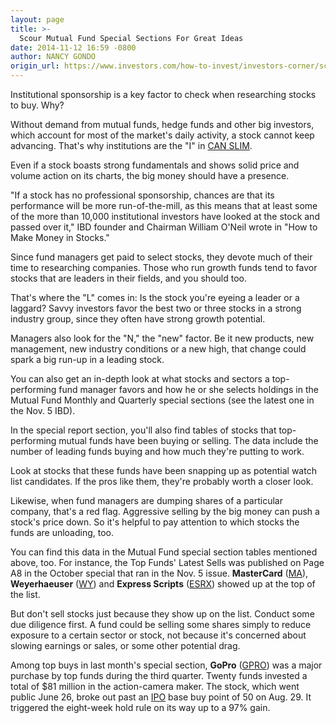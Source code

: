 ```yaml
---
layout: page
title: >-
  Scour Mutual Fund Special Sections For Great Ideas
date: 2014-11-12 16:59 -0800
author: NANCY GONDO
origin_url: https://www.investors.com/how-to-invest/investors-corner/scour-mutual-fund-special-sections-for-great-ideas/
---
```


Institutional sponsorship is a key factor to check when researching stocks to buy. Why?

Without demand from mutual funds, hedge funds and other big investors, which account for most of the market's daily activity, a stock cannot keep advancing. That's why institutions are the "I" in [CAN SLIM](http://education.investors.com/).

Even if a stock boasts strong fundamentals and shows solid price and volume action on its charts, the big money should have a presence.

"If a stock has no professional sponsorship, chances are that its performance will be more run-of-the-mill, as this means that at least some of the more than 10,000 institutional investors have looked at the stock and passed over it," IBD founder and Chairman William O'Neil wrote in "How to Make Money in Stocks."

Since fund managers get paid to select stocks, they devote much of their time to researching companies. Those who run growth funds tend to favor stocks that are leaders in their fields, and you should too.

That's where the "L" comes in: Is the stock you're eyeing a leader or a laggard? Savvy investors favor the best two or three stocks in a strong industry group, since they often have strong growth potential.

Managers also look for the "N," the "new" factor. Be it new products, new management, new industry conditions or a new high, that change could spark a big run-up in a leading stock.

You can also get an in-depth look at what stocks and sectors a top-performing fund manager favors and how he or she selects holdings in the Mutual Fund Monthly and Quarterly special sections (see the latest one in the Nov. 5 IBD).

In the special report section, you'll also find tables of stocks that top-performing mutual funds have been buying or selling. The data include the number of leading funds buying and how much they're putting to work.

Look at stocks that these funds have been snapping up as potential watch list candidates. If the pros like them, they're probably worth a closer look.

Likewise, when fund managers are dumping shares of a particular company, that's a red flag. Aggressive selling by the big money can push a stock's price down. So it's helpful to pay attention to which stocks the funds are unloading, too.

You can find this data in the Mutual Fund special section tables mentioned above, too. For instance, the Top Funds' Latest Sells was published on Page A8 in the October special that ran in the Nov. 5 issue. **MasterCard** ([MA](https://research.investors.com/quote.aspx?symbol=MA)), **Weyerhaeuser** ([WY](https://research.investors.com/quote.aspx?symbol=WY)) and **Express Scripts** ([ESRX](https://research.investors.com/quote.aspx?symbol=ESRX)) showed up at the top of the list.

But don't sell stocks just because they show up on the list. Conduct some due diligence first. A fund could be selling some shares simply to reduce exposure to a certain sector or stock, not because it's concerned about slowing earnings or sales, or some other potential drag.

Among top buys in last month's special section, **GoPro** ([GPRO](https://research.investors.com/quote.aspx?symbol=GPRO)) was a major purchase by top funds during the third quarter. Twenty funds invested a total of \$81 million in the action-camera maker. The stock, which went public June 26, broke out past an [IPO](http://news.investors.com/iponews.htm) base buy point of 50 on Aug. 29. It triggered the eight-week hold rule on its way up to a 97% gain.
